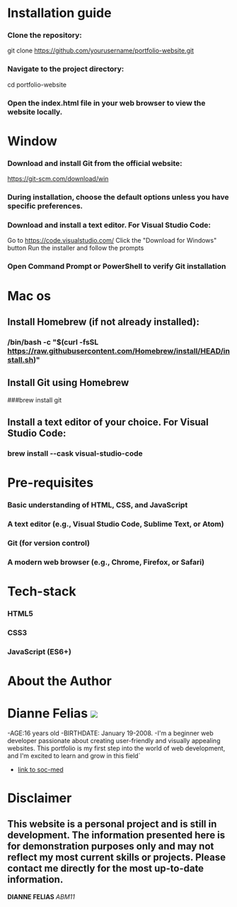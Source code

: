 # Installation guide
### Clone the repository:
git clone https://github.com/yourusername/portfolio-website.git
### Navigate to the project directory:
cd portfolio-website
### Open the index.html file in your web browser to view the website locally.

# Window 
### Download and install Git from the official website:
https://git-scm.com/download/win
### During installation, choose the default options unless you have specific preferences.
### Download and install a text editor. For Visual Studio Code:

Go to https://code.visualstudio.com/
Click the "Download for Windows" button
Run the installer and follow the prompts

### Open Command Prompt or PowerShell to verify Git installation

# Mac os
## Install Homebrew (if not already installed):
### /bin/bash -c "$(curl -fsSL https://raw.githubusercontent.com/Homebrew/install/HEAD/install.sh)"
## Install Git using Homebrew
###brew install git
## Install a text editor of your choice. For Visual Studio Code:
### brew install --cask visual-studio-code

# Pre-requisites
### Basic understanding of HTML, CSS, and JavaScript
### A text editor (e.g., Visual Studio Code, Sublime Text, or Atom)
### Git (for version control)
### A modern web browser (e.g., Chrome, Firefox, or Safari)

# Tech-stack
### HTML5
### CSS3
### JavaScript (ES6+)

# About the Author
# Dianne Felias ![](https://scontent.fdvo5-1.fna.fbcdn.net/v/t39.30808-6/407835385_359943226714276_7356923570099133222_n.jpg?_nc_cat=102&ccb=1-7&_nc_sid=a5f93a&_nc_eui2=AeGfJJDp4C7Vw2dnW4mpYIOEyDFCs6MuBWvIMUKzoy4Fa_N0K8nPtugqDPr0YUyaxUsYPq3lORUazXr5KttuYCEt&_nc_ohc=egyzkgSeR-sQ7kNvgE2gGPp&_nc_zt=23&_nc_ht=scontent.fdvo5-1.fna&_nc_gid=AZpeof15xvXYEDVypIZogiT&oh=00_AYAXDH8S_iXAkSq4h3DggbtAbuotsIFJA7QY4z05fDHb0w&oe=671654CD)
-AGE:16 years old
-BIRTHDATE: January 19-2008.
-I'm a beginner web developer passionate about creating user-friendly and visually appealing websites. This portfolio is my first step into the world of web development,  and I'm excited to learn and grow in this field`
- [link to soc-med](https://www.facebook.com/profile.php?id=100080958051207)

# Disclaimer
## This website is a personal project and is still in development. The information presented here is for demonstration purposes only and may not reflect my most current skills or projects. Please contact me directly for the most up-to-date information.


**DIANNE FELIAS**
_ABM11_
